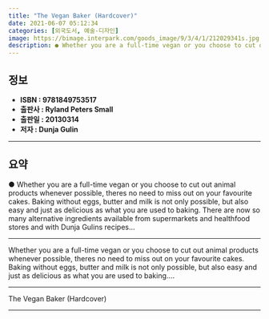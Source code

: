 ```yaml
---
title: "The Vegan Baker (Hardcover)"
date: 2021-06-07 05:12:34
categories: [외국도서, 예술-디자인]
image: https://bimage.interpark.com/goods_image/9/3/4/1/212029341s.jpg
description: ● Whether you are a full-time vegan or you choose to cut out animal products whenever possible, theres no need to miss out on your favourite cakes. Baking with
---
```


## **정보**

- **ISBN : 9781849753517**
- **출판사 : Ryland Peters   Small**
- **출판일 : 20130314**
- **저자 : Dunja Gulin**

------



## **요약**

●  Whether you are a full-time vegan or you choose to cut out animal products whenever possible, theres no need to miss out on your favourite cakes. Baking without eggs, butter and milk is not only possible, but also easy and just as delicious as what you are used to baking. There are now so many alternative ingredients available from supermarkets and healthfood stores and with Dunja Gulins recipes...

------

Whether you are a full-time vegan or you choose to cut out animal products whenever possible, theres no need to miss out on your favourite cakes. Baking without eggs, butter and milk is not only possible, but also easy and just as delicious as what you are used to baking.... 

------


The Vegan Baker (Hardcover) 

------


